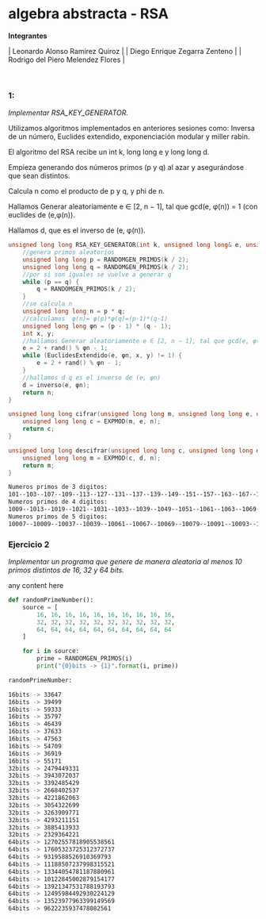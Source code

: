 # algebra abstracta - RSA

**Integrantes**

| Leonardo Alonso Ramirez Quiroz |
| Diego Enrique Zegarra Zenteno |
| Rodrigo del Piero Melendez Flores |


<br>

### 1:
*Implementar RSA_KEY_GENERATOR.*

Utilizamos algoritmos implementados en anteriores sesiones como: Inversa de un número, Euclides extendido, exponenciación modular y miller rabin.

El algoritmo del RSA recibe un int k, long long e y long long d.

Empieza generando dos números primos (p y q) al azar y asegurándose que sean distintos.

Calcula n como el producto de p y q, y phi de n.

Hallamos Generar aleatoriamente e ∈ [2, n − 1], tal que gcd(e, φ(n)) = 1 (con euclides de (e,φ(n)).

Hallamos d, que es el inverso de (e, φ(n)).

```c++
unsigned long long RSA_KEY_GENERATOR(int k, unsigned long long& e, unsigned long long& d) {
    //genera primos aleatorios
    unsigned long long p = RANDOMGEN_PRIMOS(k / 2);
    unsigned long long q = RANDOMGEN_PRIMOS(k / 2);
    //por si son iguales se vuelve a generar q
    while (p == q) {
        q = RANDOMGEN_PRIMOS(k / 2);
    }
    //se calcula n 
    unsigned long long n = p * q;
    //calculamos  φ(n)= φ(p)*φ(q)=(p-1)*(q-1)
    unsigned long long φn = (p - 1) * (q - 1);
    int x, y;
    //hallamos Generar aleatoriamente e ∈ [2, n − 1], tal que gcd(e, φ(n)) = 1 (con euclides de (e,φn)
    e = 2 + rand() % φn - 1;
    while (EuclidesExtendido(e, φn, x, y) != 1) {
        e = 2 + rand() % φn - 1;
    }
    //hallamos d q es el inverso de (e, φn)
    d = inverso(e, φn);
    return n;
}

unsigned long long cifrar(unsigned long long m, unsigned long long e, unsigned long long n) {
    unsigned long long c = EXPMOD(m, e, n);
    return c;
}

unsigned long long descifrar(unsigned long long c, unsigned long long d, unsigned long long n) {
    unsigned long long m = EXPMOD(c, d, n);
    return m;
}
```
```bash
Numeros primos de 3 digitos:
101--103--107--109--113--127--131--137--139--149--151--157--163--167--173--179--181--191--193--197--199--211--223--227--229--233--239--241--251--257--263--269--271--277--281--283--293--307--311--313--317--331--337--347--349--353--359--367--373--379--383--389--397--401--409--419--421--431--...--997
Numeros primos de 4 digitos:
1009--1013--1019--1021--1031--1033--1039--1049--1051--1061--1063--1069--1087--1091--1093--1097--1103--1109--1117--1123--1129--1151--1153--1163--1171--1181--1187--1193--1201--1213--1217--1223--1229--1231--1237--1249--1259--1277--1279--1283--1289--1291--1297--1301--1303--1307--1319--1321--...--9973
Numeros primos de 5 digitos:
10007--10009--10037--10039--10061--10067--10069--10079--10091--10093--10099--10103--10111--10133--10139--10141--10151--10159--10163--10169--10177--10181--10193--10211--10223--10243--10247--10253--10259--10267--10271--10273--10289--10301--10303--10313--10321--10331--10333--10337--10343--...--99991
```

### Ejercicio 2
*Implementar un programa que genere de manera aleatoria al menos 10 primos distintos de 16, 32 y 64 bits.*

any content here

```python
def randomPrimeNumber():
    source = [ 
        16, 16, 16, 16, 16, 16, 16, 16, 16, 16,
        32, 32, 32, 32, 32, 32, 32, 32, 32, 32,
        64, 64, 64, 64, 64, 64, 64, 64, 64, 64
    ]

    for i in source:
        prime = RANDOMGEN_PRIMOS(i)
        print("{0}bits -> {1}".format(i, prime))
```
```bash
randomPrimeNumber:

16bits -> 33647
16bits -> 39499
16bits -> 59333
16bits -> 35797
16bits -> 46439
16bits -> 37633
16bits -> 47563
16bits -> 54709
16bits -> 36919
16bits -> 55171
32bits -> 2479449331
32bits -> 3943072037
32bits -> 3392485429
32bits -> 2668402537
32bits -> 4221862063
32bits -> 3054322699
32bits -> 3263909771
32bits -> 4293211151
32bits -> 3885413933
32bits -> 2329364221
64bits -> 12702557818905538561
64bits -> 17605323725312372737
64bits -> 9319588526910369793
64bits -> 11188507237998315521
64bits -> 13344054781187880961
64bits -> 10122845002879154177
64bits -> 13921347531788193793
64bits -> 12495984492930224129
64bits -> 13523977963399149569
64bits -> 9622235937478082561
```

